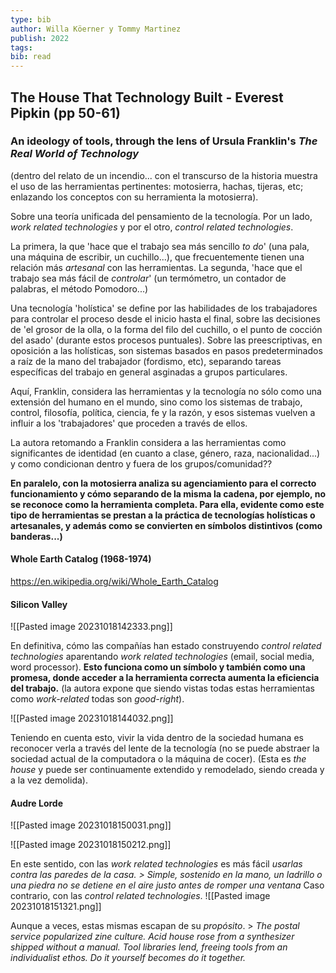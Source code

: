 ```yaml
---
type: bib
author: Willa Köerner y Tommy Martinez
publish: 2022
tags: 
bib: read
---
```

## The House That Technology Built - Everest Pipkin (pp 50-61)
### An ideology of tools, through the lens of Ursula Franklin's *The Real World of Technology*

(dentro del relato de un incendio... con el transcurso de la historia muestra el uso de las herramientas pertinentes: motosierra, hachas, tijeras, etc; enlazando los conceptos con su herramienta la motosierra).

Sobre una teoría unificada del pensamiento de la tecnología. Por un lado, *work related technologies* y por el otro, *control related technologies*.

La primera, la que 'hace que el trabajo sea más sencillo *to do*' (una pala, una máquina de escribir, un cuchillo...), que frecuentemente tienen una relación más *artesanal* con las herramientas. La segunda, 'hace que el trabajo sea más fácil de *controlar*' (un termómetro, un contador de palabras, el método Pomodoro...)

Una tecnología 'holística' se define por las habilidades de los trabajadores para controlar el proceso desde el inicio hasta el final, sobre las decisiones de 'el grosor de la olla, o la forma del filo del cuchillo, o el punto de cocción del asado' (durante estos procesos puntuales).
Sobre las preescriptivas, en oposición a las holísticas, son sistemas basados en pasos predeterminados a raíz de la mano del trabajador (fordismo, etc), separando tareas específicas del trabajo en general asginadas a grupos particulares.

Aquí, Franklin, considera las herramientas y la tecnología no sólo como una extensión del humano en el mundo, sino como los sistemas de trabajo, control, filosofía, política, ciencia, fe y la razón, y esos sistemas vuelven a influir a los 'trabajadores' que proceden a través de ellos.

La autora retomando a Franklin considera a las herramientas como significantes de identidad (en cuanto a clase, género, raza, nacionalidad...) y como condicionan dentro y fuera de los grupos/comunidad??

**En paralelo, con la motosierra analiza su agenciamiento para el correcto funcionamiento y cómo separando de la misma la cadena, por ejemplo, no se reconoce como la herramienta completa. Para ella, evidente como este tipo de herramientas se prestan a la práctica de tecnologías holísticas o artesanales, y además como se convierten en símbolos distintivos (como banderas...)**

#### Whole Earth Catalog (1968-1974)
https://en.wikipedia.org/wiki/Whole_Earth_Catalog

#### Silicon Valley
![[Pasted image 20231018142333.png]]


En definitiva, cómo las compañías han estado construyendo *control related technologies* aparentando *work related technologies* (email, social media, word processor). **Esto funciona como un símbolo y también como una promesa, donde acceder a la herramienta correcta aumenta la eficiencia del trabajo.** (la autora expone que siendo vistas todas estas herramientas como *work-related* todas son *good-right*).

![[Pasted image 20231018144032.png]]

Teniendo en cuenta esto, vivir la vida dentro de la sociedad humana es reconocer verla a través del lente de la tecnología (no se puede abstraer la sociedad actual de la computadora o la máquina de cocer). (Esta es *the house* y puede ser continuamente extendido y remodelado, siendo creada y a la vez demolida).
#### Audre Lorde
![[Pasted image 20231018150031.png]]

![[Pasted image 20231018150212.png]]

En este sentido, con las *work related technologies* es más fácil *usarlas contra las paredes de la casa.*
	*> Simple, sostenido en la mano, un ladrillo o una piedra no se detiene en el aire justo antes de romper una ventana*
Caso contrario, con las *control related technologies*.
![[Pasted image 20231018151321.png]]

Aunque a veces, estas mismas escapan de su *propósito*. 
	> *The postal service popularized zine culture. Acid house rose from a synthesizer shipped without a manual. Tool libraries lend, freeing tools from an individualist ethos. Do it yourself becomes do it together.*

